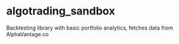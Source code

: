 # algotrading_sandbox
Backtesting library with basic portfolio analytics, fetches data from AlphaVantage.co

